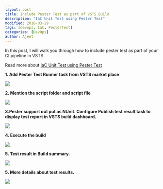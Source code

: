 ```yaml
---
layout: post
title: Include Pester Test as part of VSTS Build
description: "IaC Unit Test using Pester Test"
modified: 2018-03-29
tags: [devops, IaC, PesterTest]
categories: [DevOps]
author: Ajeet
---
```

In this post, I will walk you through how to include pester test as part of your CI pipeline in VSTS.

Read more about [IaC Unit Test using Pester Test](http://www.azure365.co.in/devops/IaCUnitTestPester)

<!--more-->

**1. Add Pester Test Runner task from VSTS market place**

![](/images/posts/iaccicd/pester1.JPG)


**2.  Mention the script folder and script file**

![](/images/posts/iaccicd/pester2.JPG)


**3.Pester support out put as NUnit. Configure Publish test result task to display test report in VSTS build dashboard.**

![](/images/posts/iaccicd/pester3.JPG)


**4. Execute the build**

![](/images/posts/iaccicd/pester4.JPG)


**5.  Test result in Build summary.**

![](/images/posts/iaccicd/pester5.JPG)


**5.  More details about test results.**

![](/images/posts/iaccicd/pester6.JPG)